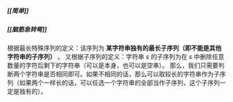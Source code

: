 ##### [[简单]]
##### [[脑筋急转弯]]

根据最长特殊序列的定义：该序列为 **某字符串独有的最长子序列（即不能是其他字符串的子序列）** 。
又根据子序列的定义：字符串 $s$ 的子序列为在 $s$ 中删除任意数量的字符后剩下的字符串（可以是本身，也可以是空串）。
那么，我们只需要判断两个字符串是否相同即可。如果不相同的话，那么可以取较长的字符串作为子序列（如果两个一样长的话，可以任选一个字符串的全部当作子序列，这个子序列一定是独有的）。